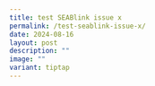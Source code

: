 ```yaml
---
title: test SEABlink issue x
permalink: /test-seablink-issue-x/
date: 2024-08-16
layout: post
description: ""
image: ""
variant: tiptap
---
```

<p></p>